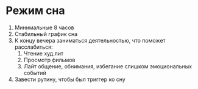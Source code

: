 # Режим сна
1. Минимальные 8 часов
2. Стабильный график сна
3. К концу вечера заниматься деятельностью, что поможет расслабиться:
	1. Чтение худ.лит
	2. Просмотр фильмов
	3. Лайт общение, обнимания, избегание слишком эмоциональных событий
4. Завести рутину, чтобы был триггер ко сну

